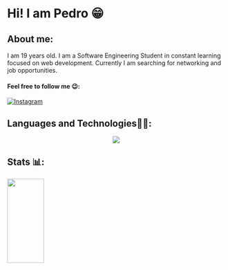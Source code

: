 # Hi! I am Pedro 😁

## About me:
I am 19 years old. I am a Software Engineering Student in constant learning focused on web development. Currently I am searching for networking and job opportunities.

#### Feel free to follow me 😉:
[![Instagram](https://img.shields.io/badge/Instagram-E4405F?style=for-the-badge&logo=instagram&logoColor=white)](https://www.instagram.com/pedroo.mdm/)


## Languages and Technologies👨‍💻:
<div>
  <div align = center>
  <img src="https://skillicons.dev/icons?i=vscode,mysql,html,css,tailwind,javascript,react,typescript,nodejs,git,github"/>
  </div>
</div>

## Stats 📊:
  <img width="41%" height="195px" src="https://github-readme-stats.vercel.app/api/top-langs/?username=P3droVMarques&layout=compact&title_color=80F7D4&text_color=fff&bg_color=0d1117&border_color=fff0" />



